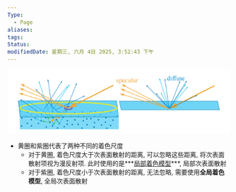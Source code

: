 ```yaml
---
Type:
  - Page
aliases: 
tags: 
Status: 
modifiedDate: 星期三, 六月 4日 2025, 3:52:43 下午
---
```

![](assets/次表面散射-1.png)
- 黄圈和紫圈代表了两种不同的着色尺度
	- 对于黄圈, 着色尺度大于次表面散射的距离, 可以忽略这些距离, 将次表面散射项视为漫反射项. 此时使用的是***[局部着色模型](局部着色模型.md)***, 局部次表面散射
	- 对于紫圈, 着色尺度小于次表面散射的距离, 无法忽略, 需要使用**全局着色模型**, 全局次表面散射
